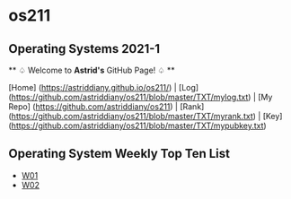 # os211
## Operating Systems 2021-1
** ♤ Welcome to __Astrid's__ GitHub Page! ♤ **

[Home] (https://astriddiany.github.io/os211/) | [Log] (https://github.com/astriddiany/os211/blob/master/TXT/mylog.txt) | [My Repo] (https://github.com/astriddiany/os211) | [Rank] (https://github.com/astriddiany/os211/blob/master/TXT/myrank.txt) | [Key] (https://github.com/astriddiany/os211/blob/master/TXT/mypubkey.txt)

## Operating System Weekly Top Ten List
* [W01](https://astriddiany.github.io/os211/W01/)
* [W02](https://astriddiany.github.io/os211/W02/)

